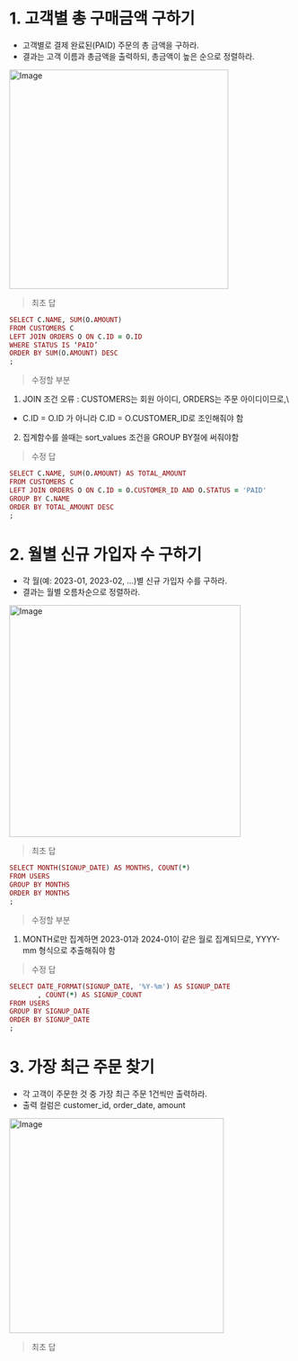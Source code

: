 # 1. 고객별 총 구매금액 구하기
* 고객별로 결제 완료된(PAID) 주문의 총 금액을 구하라.
* 결과는 고객 이름과 총금액을 출력하되, 총금액이 높은 순으로 정렬하라.
  
<img width="390" alt="Image" src="https://github.com/user-attachments/assets/106113d7-66b5-4c02-8bfc-d268357e923d" />

> 최초 답
```ruby
SELECT C.NAME, SUM(O.AMOUNT)
FROM CUSTOMERS C
LEFT JOIN ORDERS O ON C.ID = O.ID
WHERE STATUS IS ‘PAID’
ORDER BY SUM(O.AMOUNT) DESC
;
```
> 수정할 부분
1. JOIN 조건 오류 : CUSTOMERS는 회원 아이디, ORDERS는 주문 아이디이므로,\
  * C.ID = O.ID 가 아니라 C.ID = O.CUSTOMER_ID로 조인해줘야 함
2. 집계함수를 쓸때는 sort_values 조건을 GROUP BY절에 써줘야함
> 수정 답
```ruby
SELECT C.NAME, SUM(O.AMOUNT) AS TOTAL_AMOUNT
FROM CUSTOMERS C
LEFT JOIN ORDERS O ON C.ID = O.CUSTOMER_ID AND O.STATUS = 'PAID'
GROUP BY C.NAME
ORDER BY TOTAL_AMOUNT DESC
;
```

# 2. 월별 신규 가입자 수 구하기
* 각 월(예: 2023-01, 2023-02, ...)별 신규 가입자 수를 구하라.
* 결과는 월별 오름차순으로 정렬하라.
  
<img width="412" alt="Image" src="https://github.com/user-attachments/assets/81dcd6b1-ef8d-4067-8b84-f8855ceaae9e" />

> 최초 답
```ruby
SELECT MONTH(SIGNUP_DATE) AS MONTHS, COUNT(*)
FROM USERS
GROUP BY MONTHS
ORDER BY MONTHS
;
```
> 수정할 부분
1. MONTH로만 집계하면 2023-01과 2024-01이 같은 월로 집계되므로, YYYY-mm 형식으로 추출해줘야 함
> 수정 답
```ruby
SELECT DATE_FORMAT(SIGNUP_DATE, '%Y-%m') AS SIGNUP_DATE
       , COUNT(*) AS SIGNUP_COUNT
FROM USERS
GROUP BY SIGNUP_DATE
ORDER BY SIGNUP_DATE
;
```

# 3. 가장 최근 주문 찾기
* 각 고객이 주문한 것 중 가장 최근 주문 1건씩만 출력하라.
* 출력 컬럼은 customer_id, order_date, amount

<img width="382" alt="Image" src="https://github.com/user-attachments/assets/42e1ddbf-3e61-466c-be00-8bc374e2a4ad" />

> 최초 답
```ruby

```
